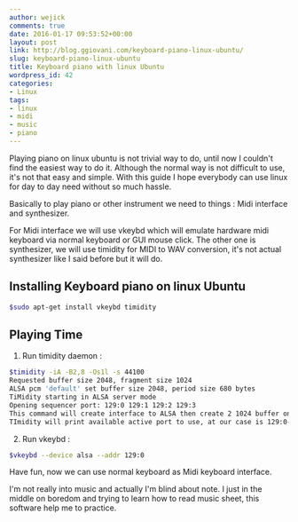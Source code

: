 ```yaml
---
author: wejick
comments: true
date: 2016-01-17 09:53:52+00:00
layout: post
link: http://blog.ggiovani.com/keyboard-piano-linux-ubuntu/
slug: keyboard-piano-linux-ubuntu
title: Keyboard piano with linux Ubuntu
wordpress_id: 42
categories:
- Linux
tags:
- linux
- midi
- music
- piano
---
```


Playing piano on linux ubuntu is not trivial way to do, until now I couldn't find the easiest way to do it. Although the normal way is not difficult to use, it's not that easy and simple. With this guide I hope everybody can use linux for day to day need without so much hassle.

Basically to play piano or other instrument we need to things : Midi interface and synthesizer.

For Midi interface we will use vkeybd which will emulate hardware midi keyboard via normal keyboard or GUI mouse click. The other one is synthesizer, we will use timidity for MIDI to WAV conversion, it's not actual synthesizer like I said before but it will do.

## Installing Keyboard piano on linux Ubuntu

```sh
$sudo apt-get install vkeybd timidity
```

## Playing Time

  1. Run timidity daemon :

```sh
$timidity -iA -B2,8 -Os1l -s 44100
Requested buffer size 2048, fragment size 1024
ALSA pcm 'default' set buffer size 2048, period size 680 bytes
TiMidity starting in ALSA server mode
Opening sequencer port: 129:0 129:1 129:2 129:3
This command will create interface to ALSA then create 2 1024 buffer on 16 bit 44100 hz
TImidity will print available active port to use, at our case is 129:0-3
```

  2. Run vkeybd :

```sh
$vkeybd --device alsa --addr 129:0
```

Have fun, now we can use normal keyboard as Midi keyboard interface.

I'm not really into music and actually I'm blind about note. I just in the middle on boredom and trying to learn how to read music sheet, this software help me to practice.
